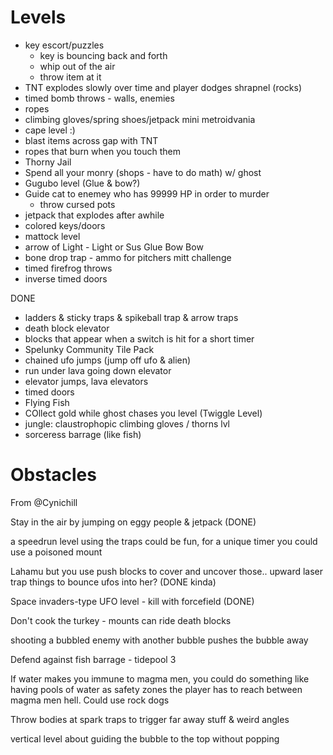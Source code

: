 # Levels

- key escort/puzzles
    - key is bouncing back and forth
    - whip out of the air
    - throw item at it
- TNT explodes slowly over time and player dodges shrapnel (rocks)
- timed bomb throws - walls, enemies
- ropes
- climbing gloves/spring shoes/jetpack mini metroidvania
- cape level :)
- blast items across gap with TNT
- ropes that burn when you touch them
- Thorny Jail
- Spend all your monry (shops - have to do math) w/ ghost
- Gugubo level (Glue & bow?)
- Guide cat to enemey who has 99999 HP in order to murder
    - throw cursed pots
- jetpack that explodes after awhile
- colored keys/doors
- mattock level
- arrow of Light - Light or Sus Glue Bow Bow
- bone drop trap - ammo for pitchers mitt challenge
- timed firefrog throws
- inverse timed doors


DONE

- ladders & sticky traps & spikeball trap & arrow traps
- death block elevator
- blocks that appear when a switch is hit for a short timer
- Spelunky Community Tile Pack
- chained ufo jumps (jump off ufo & alien)
- run under lava going down elevator
- elevator jumps, lava elevators
- timed doors
- Flying Fish
- COllect gold while ghost chases you level (Twiggle Level)
- jungle: claustrophopic climbing gloves / thorns lvl
- sorceress barrage (like fish)


# Obstacles

From @Cynichill

Stay in the air by jumping on eggy people & jetpack (DONE)

a speedrun level using the traps could be fun, for a unique timer you could use a poisoned mount

Lahamu but you use push blocks to cover and uncover those.. upward laser trap things to bounce ufos into her? (DONE kinda)

Space invaders-type UFO level - kill with forcefield (DONE)

Don't cook the turkey - mounts can ride death blocks

shooting a bubbled enemy with another bubble pushes the bubble away

Defend against fish barrage - tidepool 3

If water makes you immune to magma men, you could do something like having pools of water as safety zones the player has to reach between magma men hell. Could use rock dogs

Throw bodies at spark traps to trigger far away stuff & weird angles

vertical level about guiding the bubble to the top without popping